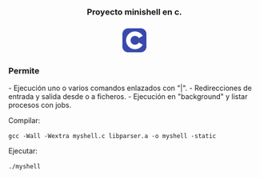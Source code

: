 
<h3 align="center">Proyecto minishell en c.</h3>
<h3 align="center"><img src="./icon/C.svg" width="48"></h3>

<h3>Permite</h3>
  - Ejecución uno o varios comandos enlazados con "|".
  - Redirecciones de entrada y salida desde o a ficheros.
  - Ejecución en "background" y listar procesos con jobs.

Compilar:
```
gcc -Wall -Wextra myshell.c libparser.a -o myshell -static
```

Ejecutar:

```
./myshell
```
